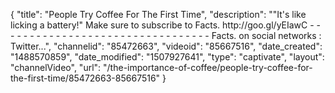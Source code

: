 {
    "title": "People Try Coffee For The First Time",
    "description": "\"It's like licking a battery!\" Make sure to subscribe to Facts. http:\/\/goo.gl\/yEIawC - - - - - - - - - - - - - - - - - - - - - - - - - - - - - - - - - Facts. on social networks : Twitter...",
    "channelid": "85472663",
    "videoid": "85667516",
    "date_created": "1488570859",
    "date_modified": "1507927641",
    "type": "captivate",
    "layout": "channelVideo",
    "url": "\/the-importance-of-coffee\/people-try-coffee-for-the-first-time\/85472663-85667516"
}
